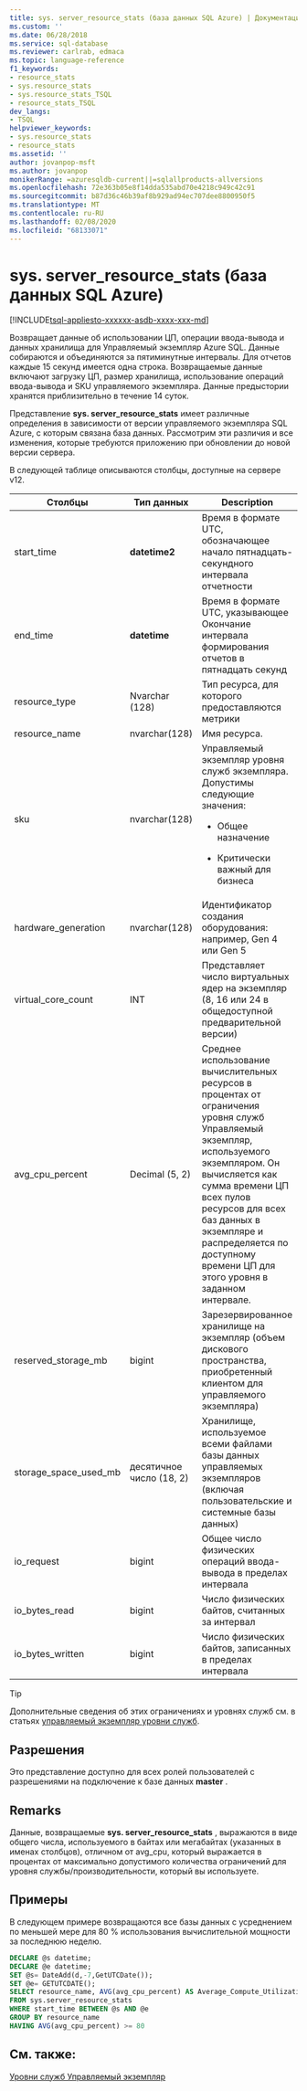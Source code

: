 ```yaml
---
title: sys. server_resource_stats (база данных SQL Azure) | Документация Майкрософт
ms.custom: ''
ms.date: 06/28/2018
ms.service: sql-database
ms.reviewer: carlrab, edmaca
ms.topic: language-reference
f1_keywords:
- resource_stats
- sys.resource_stats
- sys.resource_stats_TSQL
- resource_stats_TSQL
dev_langs:
- TSQL
helpviewer_keywords:
- sys.resource_stats
- resource_stats
ms.assetid: ''
author: jovanpop-msft
ms.author: jovanpop
monikerRange: =azuresqldb-current||=sqlallproducts-allversions
ms.openlocfilehash: 72e363b05e8f14dda535abd70e4218c949c42c91
ms.sourcegitcommit: b87d36c46b39af8b929ad94ec707dee8800950f5
ms.translationtype: MT
ms.contentlocale: ru-RU
ms.lasthandoff: 02/08/2020
ms.locfileid: "68133071"
---
```

# <a name="sysserver_resource_stats-azure-sql-database"></a>sys. server_resource_stats (база данных SQL Azure)
[!INCLUDE[tsql-appliesto-xxxxxx-asdb-xxxx-xxx-md](../../includes/tsql-appliesto-xxxxxx-asdb-xxxx-xxx-md.md)]

Возвращает данные об использовании ЦП, операции ввода-вывода и данных хранилища для Управляемый экземпляр Azure SQL. Данные собираются и объединяются за пятиминутные интервалы. Для отчетов каждые 15 секунд имеется одна строка. Возвращаемые данные включают загрузку ЦП, размер хранилища, использование операций ввода-вывода и SKU управляемого экземпляра. Данные предыстории хранятся приблизительно в течение 14 суток.

Представление **sys. server_resource_stats** имеет различные определения в зависимости от версии управляемого экземпляра SQL Azure, с которым связана база данных. Рассмотрим эти различия и все изменения, которые требуются приложению при обновлении до новой версии сервера.
 
  
 В следующей таблице описываются столбцы, доступные на сервере v12.  
  
|Столбцы|Тип данных|Description|  
|----------------------------|---------------|-----------------|  
|start_time|**datetime2**|Время в формате UTC, обозначающее начало пятнадцать-секундного интервала отчетности|  
|end_time|**datetime**|Время в формате UTC, указывающее Окончание интервала формирования отчетов в пятнадцать секунд|
|resource_type|Nvarchar (128)|Тип ресурса, для которого предоставляются метрики|
|resource_name|nvarchar(128)|Имя ресурса.|
|sku|nvarchar(128)|Управляемый экземпляр уровня служб экземпляра. Допустимы следующие значения: <br><ul><li>Общее назначение</li></ul><ul><li>Критически важный для бизнеса</li></ul>|
|hardware_generation|nvarchar(128)|Идентификатор создания оборудования: например, Gen 4 или Gen 5|
|virtual_core_count|INT|Представляет число виртуальных ядер на экземпляр (8, 16 или 24 в общедоступной предварительной версии)|
|avg_cpu_percent|Decimal (5, 2)|Среднее использование вычислительных ресурсов в процентах от ограничения уровня служб Управляемый экземпляр, используемого экземпляром. Он вычисляется как сумма времени ЦП всех пулов ресурсов для всех баз данных в экземпляре и распределяется по доступному времени ЦП для этого уровня в заданном интервале.|
|reserved_storage_mb|bigint|Зарезервированное хранилище на экземпляр (объем дискового пространства, приобретенный клиентом для управляемого экземпляра)|
|storage_space_used_mb|десятичное число (18, 2)|Хранилище, используемое всеми файлами базы данных управляемых экземпляров (включая пользовательские и системные базы данных)|
|io_request|bigint|Общее число физических операций ввода-вывода в пределах интервала|
|io_bytes_read|bigint|Число физических байтов, считанных за интервал|
|io_bytes_written|bigint|Число физических байтов, записанных в пределах интервала|

 
> [!TIP]  
>  Дополнительные сведения об этих ограничениях и уровнях служб см. в статьях [управляемый экземпляр уровни служб](https://docs.microsoft.com/azure/sql-database/sql-database-managed-instance#managed-instance-service-tiers).  
    
## <a name="permissions"></a>Разрешения  
 Это представление доступно для всех ролей пользователей с разрешениями на подключение к базе данных **master** .  
  
## <a name="remarks"></a>Remarks  
 Данные, возвращаемые **sys. server_resource_stats** , выражаются в виде общего числа, используемого в байтах или мегабайтах (указанных в именах столбцов), отличном от avg_cpu, который выражается в процентах от максимально допустимого количества ограничений для уровня службы/производительности, который вы используете.  
 
## <a name="examples"></a>Примеры  
 В следующем примере возвращаются все базы данных с усреднением по меньшей мере для 80 % использования вычислительной мощности за последнюю неделю.  
  
```sql  
DECLARE @s datetime;  
DECLARE @e datetime;  
SET @s= DateAdd(d,-7,GetUTCDate());  
SET @e= GETUTCDATE();  
SELECT resource_name, AVG(avg_cpu_percent) AS Average_Compute_Utilization   
FROM sys.server_resource_stats   
WHERE start_time BETWEEN @s AND @e  
GROUP BY resource_name  
HAVING AVG(avg_cpu_percent) >= 80  
```  
    
## <a name="see-also"></a>См. также:  
 [Уровни служб Управляемый экземпляр](https://docs.microsoft.com/azure/sql-database/sql-database-managed-instance#managed-instance-service-tiers)
